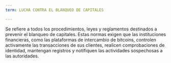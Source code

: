 ```yaml
---
term: LUCHA CONTRA EL BLANQUEO DE CAPITALES

---
```

Se refiere a todos los procedimientos, leyes y reglamentos destinados a prevenir el blanqueo de capitales. Estas normas exigen que las instituciones financieras, como las plataformas de intercambio de bitcoins, controlen activamente las transacciones de sus clientes, realicen comprobaciones de identidad, mantengan registros y notifiquen las actividades sospechosas a las autoridades.